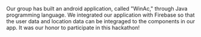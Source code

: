 Our group has built an android application, called "WinAc," through Java programming language. We integrated our application with Firebase so that the user data and location data can be integraged to the components in our app.
It was our honor to participate in this hackathon!

